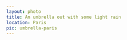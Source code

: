 ```yaml
---
layout: photo
title: An umbrella out with some light rain
location: Paris
pic: umbrella-paris
---
```

